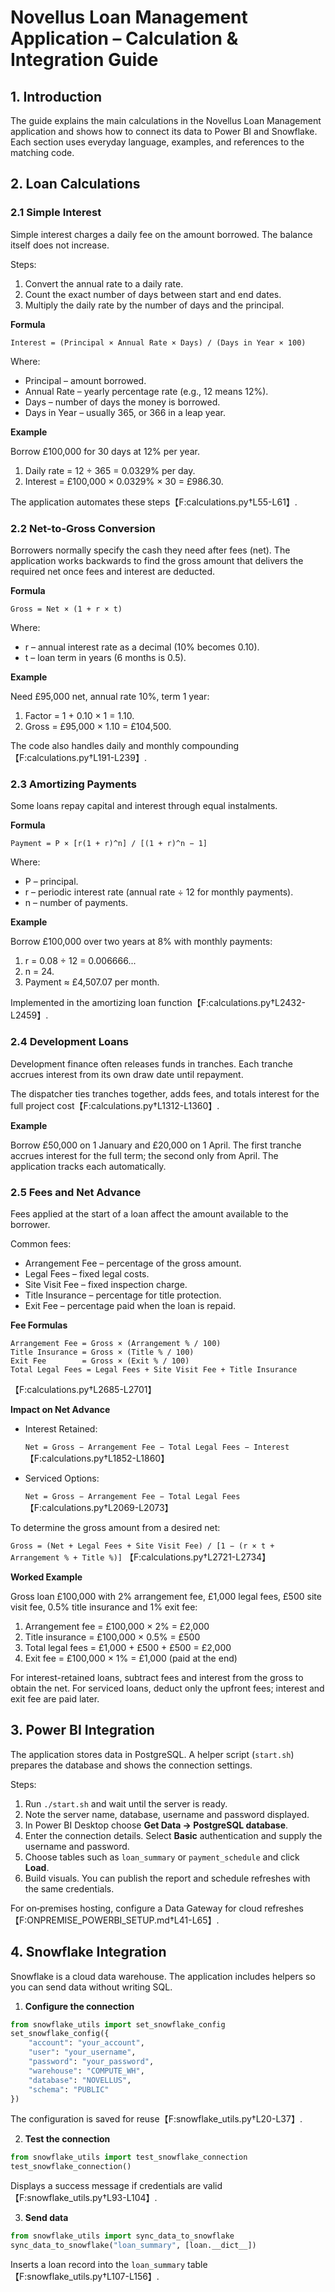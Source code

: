 # Novellus Loan Management Application – Calculation & Integration Guide

## 1. Introduction
The guide explains the main calculations in the Novellus Loan Management application and shows how to connect its data to Power BI and Snowflake. Each section uses everyday language, examples, and references to the matching code.

## 2. Loan Calculations
### 2.1 Simple Interest
Simple interest charges a daily fee on the amount borrowed. The balance itself does not increase.

Steps:
1. Convert the annual rate to a daily rate.
2. Count the exact number of days between start and end dates.
3. Multiply the daily rate by the number of days and the principal.

**Formula**

`Interest = (Principal × Annual Rate × Days) / (Days in Year × 100)`

Where:
- Principal – amount borrowed.
- Annual Rate – yearly percentage rate (e.g., 12 means 12%).
- Days – number of days the money is borrowed.
- Days in Year – usually 365, or 366 in a leap year.

**Example**

Borrow £100,000 for 30 days at 12% per year.

1. Daily rate = 12 ÷ 365 = 0.0329% per day.
2. Interest = £100,000 × 0.0329% × 30 = £986.30.

The application automates these steps【F:calculations.py†L55-L61】.

### 2.2 Net-to-Gross Conversion
Borrowers normally specify the cash they need after fees (net). The application works backwards to find the gross amount that delivers the required net once fees and interest are deducted.

**Formula**

`Gross = Net × (1 + r × t)`

Where:
- r – annual interest rate as a decimal (10% becomes 0.10).
- t – loan term in years (6 months is 0.5).

**Example**

Need £95,000 net, annual rate 10%, term 1 year:
1. Factor = 1 + 0.10 × 1 = 1.10.
2. Gross = £95,000 × 1.10 = £104,500.

The code also handles daily and monthly compounding【F:calculations.py†L191-L239】.

### 2.3 Amortizing Payments
Some loans repay capital and interest through equal instalments.

**Formula**

`Payment = P × [r(1 + r)^n] / [(1 + r)^n − 1]`

Where:
- P – principal.
- r – periodic interest rate (annual rate ÷ 12 for monthly payments).
- n – number of payments.

**Example**

Borrow £100,000 over two years at 8% with monthly payments:
1. r = 0.08 ÷ 12 = 0.006666...
2. n = 24.
3. Payment ≈ £4,507.07 per month.

Implemented in the amortizing loan function【F:calculations.py†L2432-L2459】.

### 2.4 Development Loans
Development finance often releases funds in tranches. Each tranche accrues interest from its own draw date until repayment.

The dispatcher ties tranches together, adds fees, and totals interest for the full project cost【F:calculations.py†L1312-L1360】.

**Example**

Borrow £50,000 on 1 January and £20,000 on 1 April. The first tranche accrues interest for the full term; the second only from April. The application tracks each automatically.

### 2.5 Fees and Net Advance
Fees applied at the start of a loan affect the amount available to the borrower.

Common fees:
- Arrangement Fee – percentage of the gross amount.
- Legal Fees – fixed legal costs.
- Site Visit Fee – fixed inspection charge.
- Title Insurance – percentage for title protection.
- Exit Fee – percentage paid when the loan is repaid.

**Fee Formulas**

```
Arrangement Fee = Gross × (Arrangement % / 100)
Title Insurance = Gross × (Title % / 100)
Exit Fee        = Gross × (Exit % / 100)
Total Legal Fees = Legal Fees + Site Visit Fee + Title Insurance
```
【F:calculations.py†L2685-L2701】

**Impact on Net Advance**

- Interest Retained:

  `Net = Gross − Arrangement Fee − Total Legal Fees − Interest`【F:calculations.py†L1852-L1860】

- Serviced Options:

  `Net = Gross − Arrangement Fee − Total Legal Fees`【F:calculations.py†L2069-L2073】

To determine the gross amount from a desired net:

`Gross = (Net + Legal Fees + Site Visit Fee) / [1 − (r × t + Arrangement % + Title %)]`
【F:calculations.py†L2721-L2734】

**Worked Example**

Gross loan £100,000 with 2% arrangement fee, £1,000 legal fees, £500 site visit fee, 0.5% title insurance and 1% exit fee:

1. Arrangement fee = £100,000 × 2% = £2,000  
2. Title insurance = £100,000 × 0.5% = £500  
3. Total legal fees = £1,000 + £500 + £500 = £2,000  
4. Exit fee = £100,000 × 1% = £1,000 (paid at the end)

For interest-retained loans, subtract fees and interest from the gross to obtain the net. For serviced loans, deduct only the upfront fees; interest and exit fee are paid later.

## 3. Power BI Integration
The application stores data in PostgreSQL. A helper script (`start.sh`) prepares the database and shows the connection settings.

Steps:
1. Run `./start.sh` and wait until the server is ready.
2. Note the server name, database, username and password displayed.
3. In Power BI Desktop choose **Get Data → PostgreSQL database**.
4. Enter the connection details. Select **Basic** authentication and supply the username and password.
5. Choose tables such as `loan_summary` or `payment_schedule` and click **Load**.
6. Build visuals. You can publish the report and schedule refreshes with the same credentials.

For on‑premises hosting, configure a Data Gateway for cloud refreshes【F:ONPREMISE_POWERBI_SETUP.md†L41-L65】.

## 4. Snowflake Integration
Snowflake is a cloud data warehouse. The application includes helpers so you can send data without writing SQL.

1. **Configure the connection**

```python
from snowflake_utils import set_snowflake_config
set_snowflake_config({
    "account": "your_account",
    "user": "your_username",
    "password": "your_password",
    "warehouse": "COMPUTE_WH",
    "database": "NOVELLUS",
    "schema": "PUBLIC"
})
```
The configuration is saved for reuse【F:snowflake_utils.py†L20-L37】.

2. **Test the connection**

```python
from snowflake_utils import test_snowflake_connection
test_snowflake_connection()
```
Displays a success message if credentials are valid【F:snowflake_utils.py†L93-L104】.

3. **Send data**

```python
from snowflake_utils import sync_data_to_snowflake
sync_data_to_snowflake("loan_summary", [loan.__dict__])
```
Inserts a loan record into the `loan_summary` table【F:snowflake_utils.py†L107-L156】.


